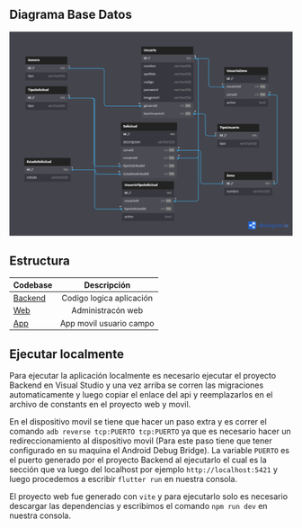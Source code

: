 ## Diagrama Base Datos

![Diagrama Base Datos](DiagramaBD.png)

## Estructura

| Codebase              |      Descripción          |
| :-------------------- | :-----------------------: |
| [Backend](Backend)    | Codigo logica aplicación  |
| [Web](webapp)         |   Administracón web       |
| [App](movilapp)       | App movil usuario campo   |

## Ejecutar localmente

Para ejecutar la aplicación localmente es necesario ejecutar el proyecto Backend en Visual Studio y una vez arriba se corren las migraciones automaticamente y luego
copiar el enlace del api y reemplazarlos en el archivo de constants en el proyecto web y movil.

En el dispositivo movil se tiene que hacer un paso extra y es correr el comando `adb reverse tcp:PUERTO tcp:PUERTO` ya que
es necesario hacer un redireccionamiento al dispositivo movil (Para este paso tiene que tener configurado en su maquina el Android Debug Bridge). La variable `PUERTO` es el puerto generado por el proyecto Backend
al ejecutarlo el cual es la sección que va luego del localhost por ejemplo `http://localhost:5421` y luego procedemos a escribir `flutter run` en nuestra consola.

El proyecto web fue generado con `vite` y para ejecutarlo solo es necesario descargar las dependencias y escribimos el comando `npm run dev` en nuestra consola.
